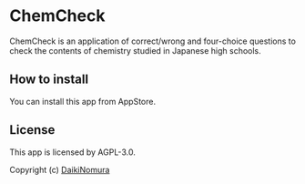 # ChemCheck

ChemCheck is an application of correct/wrong and four-choice questions to check the contents of chemistry studied in Japanese high schools.  

## How to install
You can install this app from AppStore.

## License
This app is licensed by AGPL-3.0.  

Copyright (c) [DaikiNomura](https://daikinomura.tech)
